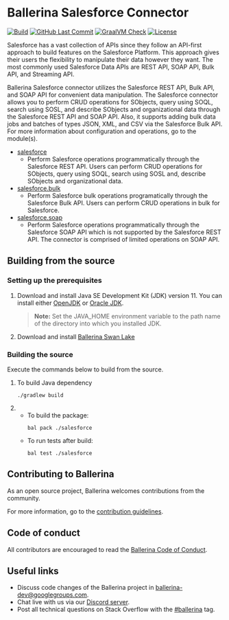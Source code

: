 Ballerina Salesforce Connector
===================
[![Build](https://github.com/ballerina-platform/module-ballerinax-sfdc/workflows/CI/badge.svg)](https://github.com/ballerina-platform/module-ballerinax-sfdc/actions?query=workflow%3ACI)
[![GitHub Last Commit](https://img.shields.io/github/last-commit/ballerina-platform/module-ballerinax-sfdc.svg)](https://github.com/ballerina-platformmodule-ballerinax-sfdc/commits/master)
[![GraalVM Check](https://github.com/ballerina-platform/module-ballerinax-sfdc/actions/workflows/build-with-bal-test-native.yml/badge.svg)](https://github.com/ballerina-platform/module-ballerinax-sfdc/actions/workflows/build-with-bal-test-native.yml)
[![License](https://img.shields.io/badge/License-Apache%202.0-blue.svg)](https://opensource.org/licenses/Apache-2.0)

Salesforce has a vast collection of APIs since they follow an API-first approach to build features on the Salesforce Platform. This approach gives their users the flexibility to manipulate their data however they want. The most commonly used Salesforce Data APIs are REST API, SOAP API, Bulk API, and Streaming API. 

Ballerina Salesforce connector utilizes the Salesforce REST API, Bulk API, and SOAP API for convenient data manipulation. The Salesforce connector allows you to perform CRUD operations for SObjects, query using SOQL, search using SOSL, and describe SObjects and organizational data through the Salesforce REST API and SOAP API. Also, it supports adding bulk data jobs and batches of types JSON, XML, and CSV via the Salesforce Bulk API.
For more information about configuration and operations, go to the module(s).
- [salesforce](salesforce/Module.md) 
   - Perform Salesforce operations programmatically through the Salesforce REST API. Users can perform CRUD operations for SObjects, query using SOQL, search using SOSL and, describe SObjects and organizational data.
- [salesforce.bulk](salesforce/modules/bulk/Module.md) 
   - Perform Salesforce bulk operations programatically through the Salesforce Bulk API. Users can perform CRUD operations in bulk for Salesforce.
- [salesforce.soap](salesforce/modules/soap/Module.md)
   - Perform Salesforce operations programmatically through the Salesforce SOAP API which is not supported by the Salesforce REST API. The connector is comprised of limited operations on SOAP API.

## Building from the source
### Setting up the prerequisites
1. Download and install Java SE Development Kit (JDK) version 11. You can install either [OpenJDK](https://adoptopenjdk.net/) or [Oracle JDK](https://www.oracle.com/java/technologies/javase-jdk11-downloads.html).

   > **Note:** Set the JAVA_HOME environment variable to the path name of the directory into which you installed JDK.
 
2. Download and install [Ballerina Swan Lake](https://ballerina.io/)

### Building the source
 
Execute the commands below to build from the source.

1. To build Java dependency
   ```   
   ./gradlew build
   ```
2. * To build the package:
      ```   
      bal pack ./salesforce
      ```
   * To run tests after build:
      ```
      bal test ./salesforce
      ```
## Contributing to Ballerina
 
As an open source project, Ballerina welcomes contributions from the community.
 
For more information, go to the [contribution guidelines](https://github.com/ballerina-platform/ballerina-lang/blob/master/CONTRIBUTING.md).
 
## Code of conduct
 
All contributors are encouraged to read the [Ballerina Code of Conduct](https://ballerina.io/code-of-conduct).
 
## Useful links
 
* Discuss code changes of the Ballerina project in [ballerina-dev@googlegroups.com](mailto:ballerina-dev@googlegroups.com).
* Chat live with us via our [Discord server](https://discord.gg/ballerinalang).
* Post all technical questions on Stack Overflow with the [#ballerina](https://stackoverflow.com/questions/tagged/ballerina) tag.
 